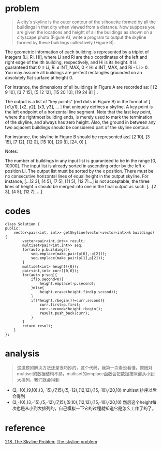 # problem
>A city's skyline is the outer contour of the silhouette formed by all the buildings in that city when viewed from a distance. Now suppose you are given the locations and height of all the buildings as shown on a cityscape photo (Figure A), write a program to output the skyline formed by these buildings collectively (Figure B).

The geometric information of each building is represented by a triplet of integers [Li, Ri, Hi], where Li and Ri are the x coordinates of the left and right edge of the ith building, respectively, and Hi is its height. It is guaranteed that 0 ≤ Li, Ri ≤ INT_MAX, 0 < Hi ≤ INT_MAX, and Ri - Li > 0. You may assume all buildings are perfect rectangles grounded on an absolutely flat surface at height 0.

For instance, the dimensions of all buildings in Figure A are recorded as: [ [2 9 10], [3 7 15], [5 12 12], [15 20 10], [19 24 8] ] .

The output is a list of "key points" (red dots in Figure B) in the format of [ [x1,y1], [x2, y2], [x3, y3], ... ] that uniquely defines a skyline. A key point is the left endpoint of a horizontal line segment. Note that the last key point, where the rightmost building ends, is merely used to mark the termination of the skyline, and always has zero height. Also, the ground in between any two adjacent buildings should be considered part of the skyline contour.

For instance, the skyline in Figure B should be represented as:[ [2 10], [3 15], [7 12], [12 0], [15 10], [20 8], [24, 0] ].

Notes:

The number of buildings in any input list is guaranteed to be in the range [0, 10000].
The input list is already sorted in ascending order by the left x position Li.
The output list must be sorted by the x position.
There must be no consecutive horizontal lines of equal height in the output skyline. For instance, [...[2 3], [4 5], [7 5], [11 5], [12 7]...] is not acceptable; the three lines of height 5 should be merged into one in the final output as such: [...[2 3], [4 5], [12 7], ...]

# codes
```
class Solution {
public:
    vector<pair<int, int>> getSkyline(vector<vector<int>>& buildings) {
        vector<pair<int,int>> result;
        multiset<pair<int,int>> seq;
        for(auto p:buildings){
            seq.emplace(make_pair(p[0],-p[2]));
            seq.emplace(make_pair(p[1],p[2]));
        }
        multiset<int> height({0});
        pair<int,int> curr({0,0});
        for(auto p:seq){
            if(p.second<0){
                height.emplace(-p.second);
            }else{
                height.erase(height.find(p.second));
            }
            if(*height.rbegin()!=curr.second){
                curr.first=p.first;
                curr.second=*height.rbegin();
                result.push_back(curr);
            }
        }
        return result;
    }
};
```

# analysis
>这道题的解决方法还是很巧妙的，这个代码，我第一次看没看懂，原因对multiset的数据结构不熟，multiset的emplace函数会把数据按照键从小到大排列，我们就会得到
- (2,-10),(9,10),(3,-15),(7,15),(5,-12),(12,12),(15,-10),(20,10)
multiset 排序以后会得到
- (2,-10),(3,-15),(5,-12),(7,15),(9,10),(12,12),(15,-10),(20,10)
然后这个height每次也是从小到大排列的，自己模拟一下它的过程就知道它是怎么工作了的了。
# reference
[218. The Skyline Problem][1]
[The skyline problem][2]

[1]: https://leetcode.com/problems/the-skyline-problem/discuss/61197/(Guaranteed)-Really-Detailed-and-Good-(Perfect)-Explanation-of-The-Skyline-Problem?page=1
[2]: https://briangordon.github.io/2014/08/the-skyline-problem.html

